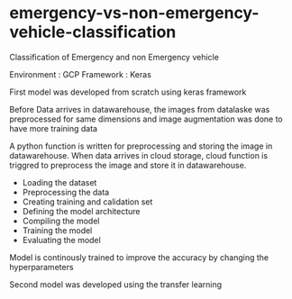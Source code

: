 # emergency-vs-non-emergency-vehicle-classification
Classification of Emergency and non Emergency vehicle

Environment : GCP 
Framework : Keras 

First model was developed from scratch using keras framework 

Before Data arrives in datawarehouse, the images from datalaske was preprocessed 
for same dimensions and image augmentation was done to have more training data 

A python function is written for preprocessing and storing the image in datawarehouse.
When data arrives in cloud storage, cloud function is triggred to preprocess the image and store it in datawarehouse. 

- Loading the dataset
- Preprocessing the data 
- Creating training and calidation set
- Defining the model architecture
- Compiling the model 
- Training the model 
- Evaluating the model

Model is continously trained to improve the accuracy by changing the hyperparameters


Second model was developed using the transfer learning

